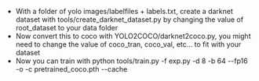 - With a folder of yolo images/labelfiles + labels.txt, create a darknet dataset with tools/create_darknet_dataset.py by changing the value of root_dataset to your data folder
- Now convert this to coco with YOLO2COCO/darknet2coco.py, you might need to change the value of coco_tran, coco_val, etc... to fit with your dataset
- Now you can train with python tools/train.py -f exp.py -d 8 -b 64 --fp16 -o -c pretrained_coco.pth --cache
